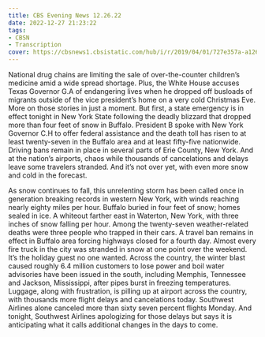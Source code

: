 ```yaml
---
title: CBS Evening News 12.26.22
date: 2022-12-27 21:23:22
tags:
- CBSN
- Transcription
cover: https://cbsnews1.cbsistatic.com/hub/i/r/2019/04/01/727e357a-a126-4138-a2c5-4d3222669d57/thumbnail/640x360/3ff2761028dc5c65cc4f07acd54bcd5c/cbsn2-logo-1920x1080.jpg
---
```

National drug chains are limiting the sale of over-the-counter children’s medicine amid a wide spread shortage. Plus, the White House accuses Texas Governor G.A of endangering lives when he dropped off busloads of migrants outside of the vice president’s home on a very cold Christmas Eve. More on those stories in just a moment. But first, a state emergency is in effect tonight in New York State following the deadly blizzard that dropped more than four feet of snow in Buffalo. President B spoke with New York Governor C.H to offer federal assistance and the death toll has risen to at least twenty-seven in the Buffalo area and at least fifty-five nationwide. Driving bans remain in place in several parts of Erie County, New York. And at the nation’s airports, chaos while thousands of cancelations and delays leave some travelers stranded. And it’s not over yet, with even more snow and cold in the forecast. 

As snow continues to fall, this unrelenting storm has been called once in generation breaking records in western New York, with winds reaching nearly eighty miles per hour. Buffalo buried in four feet of snow; homes sealed in ice. A whiteout farther east in Waterton, New York, with three inches of snow falling per hour. Among the twenty-seven weather-related deaths were three people who trapped in their cars. A travel ban remains in effect in Buffalo area forcing highways closed for a fourth day. Almost every fire truck in the city was stranded in snow at one point over the weekend. It’s the holiday guest no one wanted. Across the country, the winter blast caused roughly 6.4 million customers to lose power and boil water advisories have been issued in the south, including Memphis, Tennessee and Jackson, Mississippi, after pipes burst in freezing temperatures. Luggage, along with frustration, is pilling up at airport across the country, with thousands more flight delays and cancelations today. Southwest Airlines alone canceled more than sixty seven percent flights Monday. And tonight, Southwest Airlines apologizing for those delays but says it is anticipating what it calls additional changes in the days to come. 
